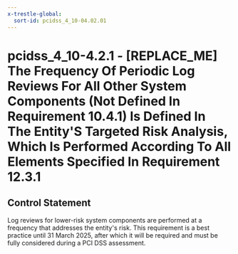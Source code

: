 ```yaml
---
x-trestle-global:
  sort-id: pcidss_4_10-04.02.01
---
```


# pcidss_4_10-4.2.1 - \[REPLACE_ME\] The Frequency Of Periodic Log Reviews For All Other System Components (Not Defined In Requirement 10.4.1) Is Defined In The Entity'S Targeted Risk Analysis, Which Is Performed According To All Elements Specified In Requirement 12.3.1

## Control Statement

Log reviews for lower-risk system components are performed at a frequency that addresses
the entity's risk. This requirement is a best practice until 31 March 2025, after which
it will be required and must be fully considered during a PCI DSS assessment.
